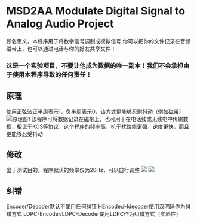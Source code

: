 # MSD2AA Modulate Digital Signal to Analog Audio Project
顾名思义，本程序用于将数字信号调制成模拟信号
你可以把你的文件记录在音频磁带上，也可以通过电话与你的好友共享文件！
### 这是一个实验项目，不要让他成为数据的唯一副本！我们不会承担由于使用本程序导致的任何责任！
## 原理
使用正弦波正半周表示1，负半周表示0，该方式更能够忍耐抖动（例如磁带）
![原理图1](https://i.miji.bid/2025/05/06/701a338f3d73369bbfb68622ee85afb6.png)
该程序可将数据记录在磁带上，也可用于在电话线或无线电中传输数据，相比于KCS等协议，这个程序的频率高，抗干扰性能更强，速度更快，而且更能够忍受抖动
## 修改
出于测试目的，程序默认的频率仅为20Hz，可以自行调整
![ ](https://i.miji.bid/2025/05/06/f1b57cbc9c201e4421e9b686b82535fc.png)
![ ](https://i.miji.bid/2025/05/06/76d813736b06e2b3fe208c3cd14353bf.png)
## 纠错
Encoder/Decoder默认不使用任何纠错
HEncoder/Hdecoder使用汉明码作为纠错方式
LDPC-Encoder/LDPC-Decoder使用LDPC作为纠错方式（实验性）
